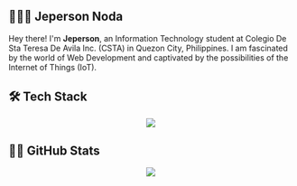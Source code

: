 ## 👨🏻‍💻 Jeperson Noda

Hey there! I'm **Jeperson**, an Information Technology student at Colegio De Sta Teresa De Avila Inc. (CSTA) in Quezon City, Philippines. I am fascinated by the world of Web Development and captivated by the possibilities of the Internet of Things (IoT).

## 🛠️ Tech Stack

<p align="center">
  <a href="https://github.com/jepnoda">
    <img src="https://skillicons.dev/icons?i=js,java,arduino,mysql,firebase,nodejs,express,astro,react,tailwind,bootstrap,linux,bash,powershell&perline=4" />
  </a>
</p>

## 🏃🏻 GitHub Stats

<p align="center">
  <a href="https://github.com/jepnoda">
    <img src="https://github-readme-stats.vercel.app/api/top-langs/?username=jepnoda&hide=html,css,scss&langs_count=8&hide_progress=true" />
  </a>
</p>

<!--
**jepnoda/jepnoda** is a ✨ _special_ ✨ repository because its `README.md` (this file) appears on your GitHub profile.

Here are some ideas to get you started:

- 🔭 I’m currently working on ...
- 🌱 I’m currently learning ...
- 👯 I’m looking to collaborate on ...
- 🤔 I’m looking for help with ...
- 💬 Ask me about ...
- 📫 How to reach me: ...
- 😄 Pronouns: ...
- ⚡ Fun fact: ...
-->
